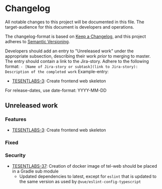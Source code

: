 # Changelog

All notable changes to this project will be documented in this file. The target-audience for this document is developers and operations.

The changelog-format is based on [Keep a Changelog](https://keepachangelog.com/en/1.0.0/), and this project adheres to [Semantic Versioning](https://semver.org/spec/v2.0.0.html).

Developers should add an entry to "Unreleased work" under the appropriate subsection, describing their work _prior_ to merging to master. The entry should contain a link to the Jira-story.
Adhere to the following format:
`- [Name of Jira-story or subtask](link to Jira-story): Description of the completed work`
Example-entry:

- [TESENTLABS-3](https://sunepoulsen.atlassian.net/browse/TESENTLABS-3): Create frontend web skeleton

For release-dates, use date-format: YYYY-MM-DD

## Unreleased work

### Features

- [TESENTLABS-3](https://sunepoulsen.atlassian.net/browse/TESENTLABS-3): Create frontend web skeleton

### Fixed

### Security

- [TESENTLABS-37](https://sunepoulsen.atlassian.net/browse/TESENTLABS-37): Creation of docker image of tel-web should
  be placed in a Gradle sub module
  - Updated dependencies to latest, except for
    `eslint` that is updated to the same version as used by `@vue/eslint-config-typescript`
